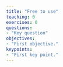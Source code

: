 ```yaml
---
title: "Free to use"
teaching: 0
exercises: 0
questions:
- "Key question"
objectives:
- "First objective."
keypoints:
- "First key point."
---
```


